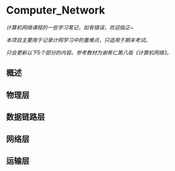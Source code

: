 # Computer_Network
*计算机网络课程的一些学习笔记，如有错误，欢迎指正~*  

*本项目主要用于记录计网学习中的重难点，只适用于期末考试。*

*只会更新以下5个部分的内容。参考教材为谢希仁第八版《计算机网络》。*

## 概述  


## 物理层


## 数据链路层


## 网络层


## 运输层
